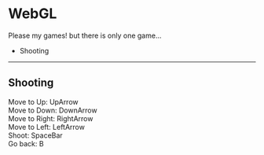 # WebGL
Please my games!
but there is only one game...
* Shooting


---

## Shooting

Move to Up: UpArrow  
Move to Down: DownArrow  
Move to Right: RightArrow  
Move to Left: LeftArrow  
Shoot: SpaceBar  
Go back: B
